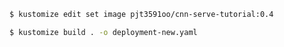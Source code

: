 ```bash
$ kustomize edit set image pjt3591oo/cnn-serve-tutorial:0.4
```

```bash
$ kustomize build . -o deployment-new.yaml
```